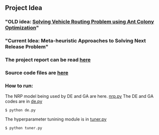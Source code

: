 ## Project Idea 

### "OLD idea: [Solving Vehicle Routing Problem using Ant Colony Optimization](https://github.com/rpotluri12/ase16groupi/blob/master/project/ProjectIdea-Old.md)"

### "Current Idea: Meta-heuristic Approaches to Solving Next Release Problem"

### The project report can be read [here](https://github.com/rpotluri12/ase16groupi/blob/master/project/ProjectReport.pdf)

### Source code files are [here](https://github.com/rpotluri12/ase16groupi/tree/master/project/code)

### How to run:
The NRP model being used by DE and GA are here. [nrp.py](https://github.com/rpotluri12/ase16groupi/blob/master/project/code/nrp.py)
The DE and GA codes are in [de.py](https://github.com/rpotluri12/ase16groupi/blob/master/project/code/de.py)

`$ python de.py`

The hyperparameter tunining module is in [tuner.py](https://github.com/rpotluri12/ase16groupi/blob/master/project/code/tuner.py)

`$ python tuner.py`
